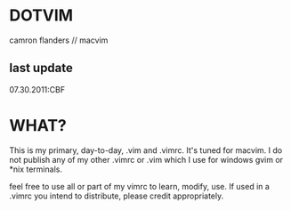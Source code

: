 DOTVIM
======

camron flanders // macvim

last update
-----------

07.30.2011:CBF

WHAT?
=====

This is my primary, day-to-day, .vim and .vimrc. It's tuned for macvim.
I do not publish any of my other .vimrc or .vim which I use for windows gvim
or *nix terminals.

feel free to use all or part of my vimrc to learn, modify, use. If used in
a .vimrc you intend to distribute, please credit appropriately.

